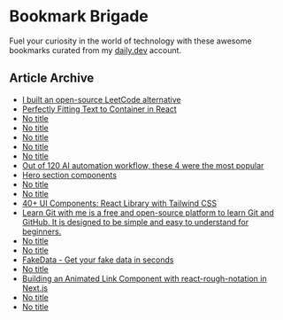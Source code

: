 # Bookmark Brigade
Fuel your curiosity in the world of technology with these awesome bookmarks curated from my [daily.dev](https://app.daily.dev/Anmol-Baranwal) account.

## Article Archive

<!-- DAILY-DEV-BOOKMARKS:START -->
- [I built an open-source LeetCode alternative](https://app.daily.dev/posts/G2Sgn1fz8?utm_source=rss&utm_medium=bookmarks&utm_campaign=iWZFqWGzJuZ3TMf4ZW9aZ)
- [Perfectly Fitting Text to Container in React](https://app.daily.dev/posts/0fRulQqWd?utm_source=rss&utm_medium=bookmarks&utm_campaign=iWZFqWGzJuZ3TMf4ZW9aZ)
- [No title](https://app.daily.dev/posts/16sxG3RQe?utm_source=rss&utm_medium=bookmarks&utm_campaign=iWZFqWGzJuZ3TMf4ZW9aZ)
- [No title](https://app.daily.dev/posts/OowU9eRp6?utm_source=rss&utm_medium=bookmarks&utm_campaign=iWZFqWGzJuZ3TMf4ZW9aZ)
- [No title](https://app.daily.dev/posts/NXqN5KbJa?utm_source=rss&utm_medium=bookmarks&utm_campaign=iWZFqWGzJuZ3TMf4ZW9aZ)
- [No title](https://app.daily.dev/posts/w9kM3vKUR?utm_source=rss&utm_medium=bookmarks&utm_campaign=iWZFqWGzJuZ3TMf4ZW9aZ)
- [No title](https://app.daily.dev/posts/hY7ormzeV?utm_source=rss&utm_medium=bookmarks&utm_campaign=iWZFqWGzJuZ3TMf4ZW9aZ)
- [Out of 120 AI automation workflow, these 4 were the most popular](https://app.daily.dev/posts/F6Uqb7OS7?utm_source=rss&utm_medium=bookmarks&utm_campaign=iWZFqWGzJuZ3TMf4ZW9aZ)
- [Hero section components](https://app.daily.dev/posts/sBLv7ypOj?utm_source=rss&utm_medium=bookmarks&utm_campaign=iWZFqWGzJuZ3TMf4ZW9aZ)
- [No title](https://app.daily.dev/posts/TaXWYJ4Aq?utm_source=rss&utm_medium=bookmarks&utm_campaign=iWZFqWGzJuZ3TMf4ZW9aZ)
- [No title](https://app.daily.dev/posts/qxYVpMAep?utm_source=rss&utm_medium=bookmarks&utm_campaign=iWZFqWGzJuZ3TMf4ZW9aZ)
- [40+ UI Components: React Library with Tailwind CSS](https://app.daily.dev/posts/NYzLjUofK?utm_source=rss&utm_medium=bookmarks&utm_campaign=iWZFqWGzJuZ3TMf4ZW9aZ)
- [Learn Git with me is a free and open-source platform to learn Git and GitHub. It is designed to be simple and easy to understand for beginners.](https://app.daily.dev/posts/7lTurjut4?utm_source=rss&utm_medium=bookmarks&utm_campaign=iWZFqWGzJuZ3TMf4ZW9aZ)
- [No title](https://app.daily.dev/posts/JhAeojq5g?utm_source=rss&utm_medium=bookmarks&utm_campaign=iWZFqWGzJuZ3TMf4ZW9aZ)
- [No title](https://app.daily.dev/posts/8hXSj3xeL?utm_source=rss&utm_medium=bookmarks&utm_campaign=iWZFqWGzJuZ3TMf4ZW9aZ)
- [FakeData - Get your fake data in seconds](https://app.daily.dev/posts/6sJ2h4OnI?utm_source=rss&utm_medium=bookmarks&utm_campaign=iWZFqWGzJuZ3TMf4ZW9aZ)
- [No title](https://app.daily.dev/posts/308q9duby?utm_source=rss&utm_medium=bookmarks&utm_campaign=iWZFqWGzJuZ3TMf4ZW9aZ)
- [Building an Animated Link Component with react-rough-notation in Next.js](https://app.daily.dev/posts/yJen08CaQ?utm_source=rss&utm_medium=bookmarks&utm_campaign=iWZFqWGzJuZ3TMf4ZW9aZ)
- [No title](https://app.daily.dev/posts/3acDOJ7Cx?utm_source=rss&utm_medium=bookmarks&utm_campaign=iWZFqWGzJuZ3TMf4ZW9aZ)
- [No title](https://app.daily.dev/posts/GQ5Cl4sub?utm_source=rss&utm_medium=bookmarks&utm_campaign=iWZFqWGzJuZ3TMf4ZW9aZ)
<!-- DAILY-DEV-BOOKMARKS:END -->
